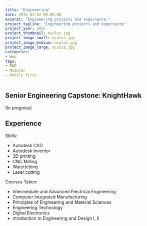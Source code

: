 ```yaml
---
title: "Engineering"
date: 2015-01-02 00:00:00
excerpt: "Engineering projects and experience."
project_tagline: "Engineering projects and experience"
project_year: 2015
project_thumbnail: oculus.jpg
project_image_small: oculus.jpg
project_image_medium: oculus.jpg
project_image_large: oculus.jpg
categories:
- Web
tags:
- RWD
- Modular
- Mobile first
---
```


## Senior Engineering Capstone: KnightHawk

(In progress)

## Experience

Skills:
- Autodesk CAD
- Autodesk Inventor
- 3D printing
- CNC Milling
- Waterjetting
- Laser cutting

Courses Taken:
- Intermediate and Advanced Electrical Engineering
- Computer Integrated Manufacturing
- Principles of Engineering and Material Sciences
- Engineering Technology
- Digital Electronics
- ntroduction to Engineering and Design I, II

